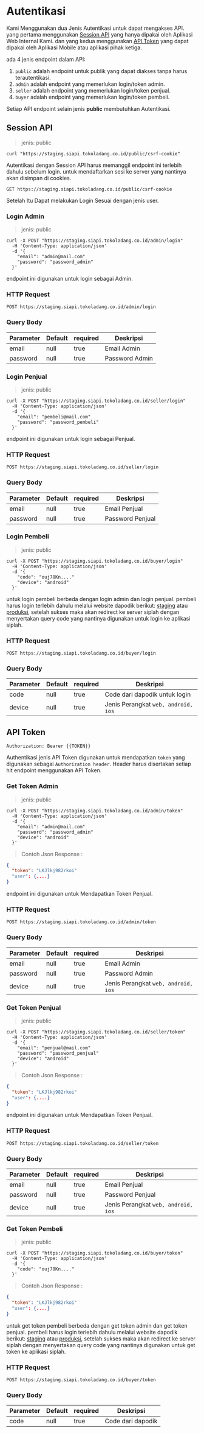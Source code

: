 # Autentikasi

Kami Menggunakan dua Jenis Autentikasi untuk dapat mengakses API. yang pertama menggunakan [Session API](/#session-api) yang hanya dipakai oleh Aplikasi Web Internal Kami. dan yang kedua menggunakan [API Token](/#api-token) yang dapat dipakai oleh Aplikasi Mobile atau aplikasi pihak ketiga.

ada 4 jenis endpoint dalam API:

1. `public` adalah endpoint untuk publik yang dapat diakses tanpa harus terautentikasi.
2. `admin` adalah endpoint yang memerlukan login/token admin.
3. `seller` adalah endpoint yang memerlukan login/token penjual.
4. `buyer` adalah endpoint yang memerlukan login/token pembeli.

<aside class="notice">
Setiap API endpoint selain jenis <strong>public</strong> membutuhkan Autentikasi.
</aside>

## Session API

> jenis: public

```shell
curl "https://staging.siapi.tokoladang.co.id/public/csrf-cookie"
```

Autentikasi dengan Session API harus memanggil endpoint ini terlebih dahulu sebelum login. untuk mendaftarkan sesi ke server yang nantinya akan disimpan di cookies.

`GET https://staging.siapi.tokoladang.co.id/public/csrf-cookie`

Setelah Itu Dapat melakukan Login Sesuai dengan jenis user.

### Login Admin

> jenis: public

```shell
curl -X POST "https://staging.siapi.tokoladang.co.id/admin/login"
  -H 'Content-Type: application/json'
  -d '{
    "email": "admin@mail.com"
    "password": "password_admin"
  }'
```

endpoint ini digunakan untuk login sebagai Admin.

### HTTP Request

`POST https://staging.siapi.tokoladang.co.id/admin/login`

### Query Body

Parameter | Default | required | Deskripsi
--------- | ------- | -------- | -----------
email | null | true | Email Admin
password | null | true | Password Admin

### Login Penjual

> jenis: public

```shell
curl -X POST "https://staging.siapi.tokoladang.co.id/seller/login"
  -H 'Content-Type: application/json'
  -d '{
    "email": "pembeli@mail.com"
    "password": "password_pembeli"
  }'
```

endpoint ini digunakan untuk login sebagai Penjual.

### HTTP Request

`POST https://staging.siapi.tokoladang.co.id/seller/login`

### Query Body

Parameter | Default | required | Deskripsi
--------- | ------- | -------- | -----------
email | null | true | Email Penjual
password | null | true | Password Penjual

### Login Pembeli

> jenis: public

```shell
curl -X POST "https://staging.siapi.tokoladang.co.id/buyer/login"
  -H 'Content-Type: application/json'
  -d '{
    "code": "ouj78Kn...."   
    "device": "android"
  }'
```

untuk login pembeli berbeda dengan login admin dan login penjual. pembeli harus login terlebih dahulu melalui website dapodik berikut: [staging](https://sso.datadik.kemdikbud.go.id/app/365F240F-FCD4-43B3-A871-088817A6EFBC) atau [produksi](https://sso.datadik.kemdikbud.go.id/app/84DC4A50-BF92-4D2B-9B62-1103329A3638), setelah sukses maka akan redirect ke server siplah dengan menyertakan query code yang nantinya digunakan untuk login ke aplikasi siplah.

### HTTP Request

`POST https://staging.siapi.tokoladang.co.id/buyer/login`

### Query Body

Parameter | Default | required | Deskripsi
--------- | ------- | -------- | -----------
code | null | true | Code dari dapodik untuk login
device | null | true | Jenis Perangkat `web, android, ios`

## API Token

```shell
Authorization: Bearer {{TOKEN}}
```

Authentikasi jenis API Token digunakan untuk mendapatkan `token` yang digunakan sebagai `Authorization header`. Header harus disertakan setiap hit endpoint menggunakan API Token.

### Get Token Admin

> jenis: public

```shell
curl -X POST "https://staging.siapi.tokoladang.co.id/admin/token"
  -H 'Content-Type: application/json'
  -d '{
    "email": "admin@mail.com"
    "password": "password_admin"
    "device": "android"
  }'
```

> Contoh Json Response :

```json
{
  "token": "LKJlkj982rkoi"
  "user": {....}
}
```

endpoint ini digunakan untuk Mendapatkan Token Penjual.

### HTTP Request

`POST https://staging.siapi.tokoladang.co.id/admin/token`

### Query Body

Parameter | Default | required | Deskripsi
--------- | ------- | -------- | -----------
email | null | true | Email Admin
password | null | true | Password Admin
device | null | true | Jenis Perangkat `web, android, ios`

### Get Token Penjual

> jenis: public

```shell
curl -X POST "https://staging.siapi.tokoladang.co.id/seller/token"
  -H 'Content-Type: application/json'
  -d '{
    "email": "penjual@mail.com"
    "password": "password_penjual"
    "device": "android"
  }'
```

> Contoh Json Response :

```json
{
  "token": "LKJlkj982rkoi"
  "user": {....}
}
```

endpoint ini digunakan untuk Mendapatkan Token Penjual.

### HTTP Request

`POST https://staging.siapi.tokoladang.co.id/seller/token`

### Query Body

Parameter | Default | required | Deskripsi
--------- | ------- | -------- | -----------
email | null | true | Email Penjual
password | null | true | Password Penjual
device | null | true | Jenis Perangkat `web, android, ios`

### Get Token Pembeli

> jenis: public

```shell
curl -X POST "https://staging.siapi.tokoladang.co.id/buyer/token"
  -H 'Content-Type: application/json'
  -d '{
    "code": "ouj78Kn...." 
  }'
```

> Contoh Json Response :

```json
{
  "token": "LKJlkj982rkoi"
  "user": {....}
}
```

untuk get token pembeli berbeda dengan get token admin dan get token penjual. pembeli harus login terlebih dahulu melalui website dapodik berikut: [staging](https://sso.datadik.kemdikbud.go.id/app/365F240F-FCD4-43B3-A871-088817A6EFBC) atau [produksi](https://sso.datadik.kemdikbud.go.id/app/84DC4A50-BF92-4D2B-9B62-1103329A3638), setelah sukses maka akan redirect ke server siplah dengan menyertakan query code yang nantinya digunakan untuk get token ke aplikasi siplah.

### HTTP Request

`POST https://staging.siapi.tokoladang.co.id/buyer/token`

### Query Body

Parameter | Default | required | Deskripsi
--------- | ------- | -------- | -----------
code | null | true | Code dari dapodik
